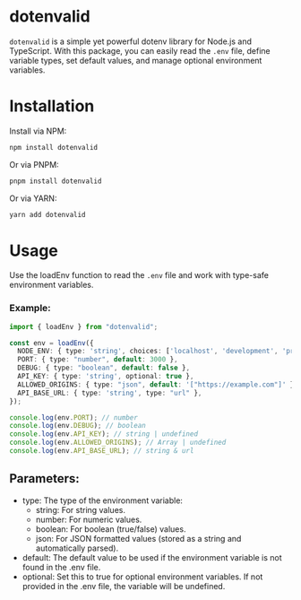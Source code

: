 # dotenvalid

`dotenvalid` is a simple yet powerful dotenv library for Node.js and TypeScript. With this package, you can easily read the `.env` file, define variable types, set default values, and manage optional environment variables.

# Installation

Install via NPM:

```bash
npm install dotenvalid
```

Or via PNPM:

```bash
pnpm install dotenvalid
```

Or via YARN:

```bash
yarn add dotenvalid
```

# Usage

Use the loadEnv function to read the `.env` file and work with type-safe environment variables.

### Example:

```typescript
import { loadEnv } from "dotenvalid";

const env = loadEnv({
  NODE_ENV: { type: 'string', choices: ['localhost', 'development', 'production'] }
  PORT: { type: "number", default: 3000 },
  DEBUG: { type: "boolean", default: false },
  API_KEY: { type: 'string', optional: true },
  ALLOWED_ORIGINS: { type: "json", default: '["https://example.com"]' },
  API_BASE_URL: { type: 'string', type: "url" },
});

console.log(env.PORT); // number
console.log(env.DEBUG); // boolean
console.log(env.API_KEY); // string | undefined
console.log(env.ALLOWED_ORIGINS); // Array | undefined
console.log(env.API_BASE_URL); // string & url
```

## Parameters:

- type: The type of the environment variable:
  - string: For string values.
  - number: For numeric values.
  - boolean: For boolean (true/false) values.
  - json: For JSON formatted values (stored as a string and automatically parsed).
- default: The default value to be used if the environment variable is not found in the .env file.
- optional: Set this to true for optional environment variables. If not provided in the .env file, the variable will be undefined.

